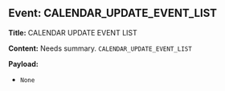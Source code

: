 ## Event: CALENDAR_UPDATE_EVENT_LIST

**Title:** CALENDAR UPDATE EVENT LIST

**Content:**
Needs summary.
`CALENDAR_UPDATE_EVENT_LIST`

**Payload:**
- `None`